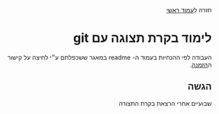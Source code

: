 <div dir="rtl">
<div>
</div>

חזרה ל[עמוד ראשי](../../../../..)


# לימוד בקרת תצוגה עם git

העבודה לפי ההנחיות בעמוד ה- readme במאגר ששכפלתם ע״י לחיצה על קישור ה[הזמנה][ex3-invitation].

## הגשה
שבועיים אחרי הרצאת בקרת התצורה

<!-- links -->
[ex3-invitation]: https://classroom.github.com/assignment-invitations/302d815bd6bcc2c25d9da02c5a85a054